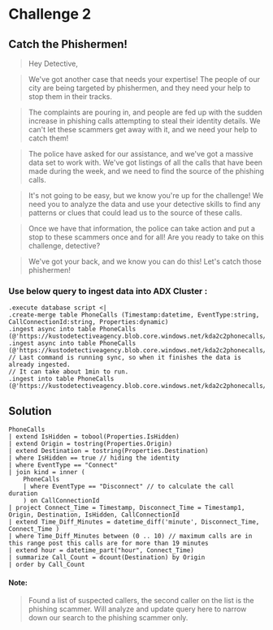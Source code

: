 # Challenge 2

## Catch the Phishermen!

> Hey Detective,

> We've got another case that needs your expertise! The people of our city are being targeted by phishermen, and they need your help to stop them in their tracks.

> The complaints are pouring in, and people are fed up with the sudden increase in phishing calls attempting to steal their identity details. We can't let these scammers get away with it, and we need your help to catch them!

> The police have asked for our assistance, and we've got a massive data set to work with. We've got listings of all the calls that have been made during the week, and we need to find the source of the phishing calls.

> It's not going to be easy, but we know you're up for the challenge! We need you to analyze the data and use your detective skills to find any patterns or clues that could lead us to the source of these calls.

> Once we have that information, the police can take action and put a stop to these scammers once and for all! Are you ready to take on this challenge, detective?

> We've got your back, and we know you can do this! Let's catch those phishermen!

### Use below query to ingest data into ADX Cluster :

```kusto
.execute database script <|
.create-merge table PhoneCalls (Timestamp:datetime, EventType:string, CallConnectionId:string, Properties:dynamic)
.ingest async into table PhoneCalls (@'https://kustodetectiveagency.blob.core.windows.net/kda2c2phonecalls/log_00000.csv.gz')
.ingest async into table PhoneCalls (@'https://kustodetectiveagency.blob.core.windows.net/kda2c2phonecalls/log_00001.csv.gz')
// Last command is running sync, so when it finishes the data is already ingested.
// It can take about 1min to run.
.ingest into table PhoneCalls (@'https://kustodetectiveagency.blob.core.windows.net/kda2c2phonecalls/log_00002.csv.gz')
```

## Solution

```kusto
PhoneCalls
| extend IsHidden = tobool(Properties.IsHidden)
| extend Origin = tostring(Properties.Origin)
| extend Destination = tostring(Properties.Destination)
| where IsHidden == true // hiding the identity
| where EventType == "Connect"
| join kind = inner (
    PhoneCalls
    | where EventType == "Disconnect" // to calculate the call duration
    ) on CallConnectionId
| project Connect_Time = Timestamp, Disconnect_Time = Timestamp1, Origin, Destination, IsHidden, CallConnectionId
| extend Time_Diff_Minutes = datetime_diff('minute', Disconnect_Time, Connect_Time )
| where Time_Diff_Minutes between (0 .. 10) // maximum calls are in this range post this calls are for more than 19 minutes
| extend hour = datetime_part("hour", Connect_Time)
| summarize Call_Count = dcount(Destination) by Origin
| order by Call_Count
```
#### Note:
> Found a list of suspected callers, the second caller on the list is the phishing scammer.
> Will analyze and update query here to narrow down our search to the phishing scammer only.
